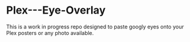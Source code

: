 # Plex---Eye-Overlay
 This is a work in progress repo designed to paste googly eyes onto your Plex posters or any photo available.
